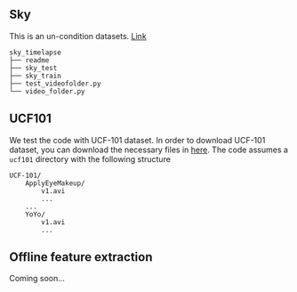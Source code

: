 
## Sky


This is an un-condition datasets. [Link](https://drive.google.com/open?id=1xWLiU-MBGN7MrsFHQm4_yXmfHBsMbJQo)

```
sky_timelapse
├── readme
├── sky_test
├── sky_train
├── test_videofolder.py
└── video_folder.py
```

## UCF101

We test the code with UCF-101 dataset. In order to download UCF-101 dataset, you can download the necessary files in [here](https://www.crcv.ucf.edu/data/UCF101.php). The code assumes a `ucf101` directory with the following structure
```
UCF-101/
    ApplyEyeMakeup/
        v1.avi
        ...
    ...
    YoYo/
        v1.avi
        ...
```


## Offline feature extraction
Coming soon...
